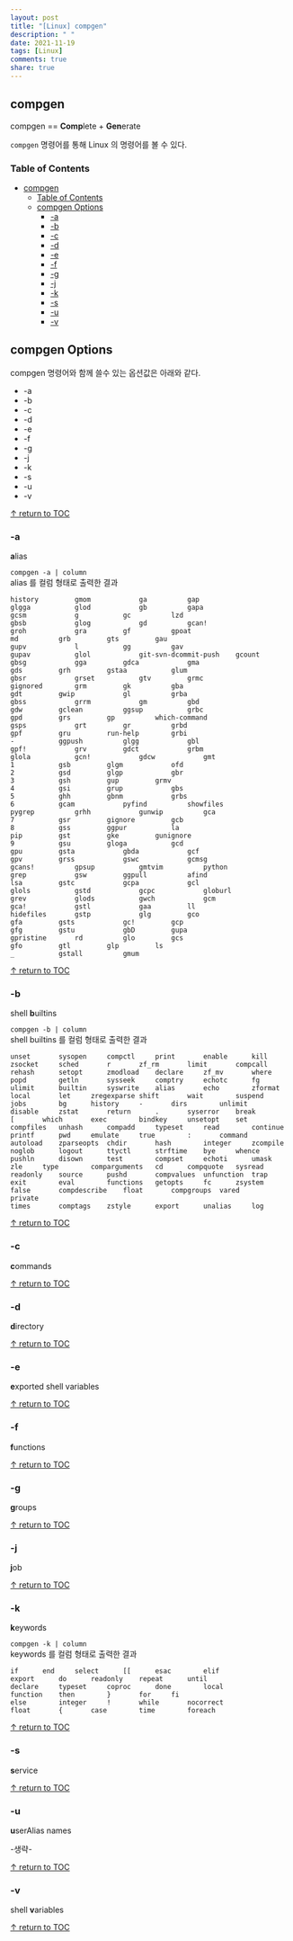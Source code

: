 ```yaml
---
layout: post
title: "[Linux] compgen"
description: " "
date: 2021-11-19
tags: [Linux]
comments: true
share: true
---
```



## compgen
compgen == **Comp**lete + **Gen**erate

```compgen``` 명령어를 통해 Linux 의 명령어를 볼 수 있다. 

### Table of Contents
- [compgen](#compgen)
    - [Table of Contents](#table-of-contents)
  - [compgen Options](#compgen-options)
    - [-a](#-a)
    - [-b](#-b)
    - [-c](#-c)
    - [-d](#-d)
    - [-e](#-e)
    - [-f](#-f)
    - [-g](#-g)
    - [-j](#-j)
    - [-k](#-k)
    - [-s](#-s)
    - [-u](#-u)
    - [-v](#-v)


## compgen Options 
compgen 명령어와 함께 쓸수 있는 옵션값은 아래와 같다.

* -a
* -b
* -c
* -d
* -e
* -f
* -g
* -j
* -k
* -s
* -u
* -v

[↑ return to TOC](#table-of-contents)

### -a
**a**lias 

```compgen -a | column```  
alias 를 컬럼 형태로 출력한 결과
```
history			gmom			ga			gap
glgga			glod			gb			gapa
gcsm			g			gc			lzd
gbsb			glog			gd			gcan!
groh			gra			gf			gpoat
md			grb			gts			gau
gupv			l			gg			gav
gupav			glol			git-svn-dcommit-push	gcount
gbsg			gga			gdca			gma
gds			grh			gstaa			glum
gbsr			grset			gtv			grmc
gignored		grm			gk			gba
gdt			gwip			gl			grba
gbss			grrm			gm			gbd
gdw			gclean			ggsup			grbc
gpd			grs			gp			which-command
gsps			grt			gr			grbd
gpf			gru			run-help		grbi
-			ggpush			glgg			gbl
gpf!			grv			gdct			grbm
glola			gcn!			gdcw			gmt
1			gsb			glgm			ofd
2			gsd			glgp			gbr
3			gsh			gup			grmv
4			gsi			grup			gbs
5			ghh			gbnm			grbs
6			gcam			pyfind			showfiles
pygrep			grhh			gunwip			gca
7			gsr			gignore			gcb
8			gss			ggpur			la
pip			gst			gke			gunignore
9			gsu			gloga			gcd
gpu			gsta			gbda			gcf
gpv			grss			gswc			gcmsg
gcans!			gpsup			gmtvim			python
grep			gsw			ggpull			afind
lsa			gstc			gcpa			gcl
glols			gstd			gcpc			globurl
grev			glods			gwch			gcm
gca!			gstl			gaa			ll
hidefiles		gstp			glg			gco
gfa			gsts			gc!			gcp
gfg			gstu			gbD			gupa
gpristine		rd			glo			gcs
gfo			gtl			glp			ls
_			gstall			gmum
```

[↑ return to TOC](#table-of-contents)


### -b
shell **b**uiltins

```compgen -b | column```  
shell builtins 를 컬럼 형태로 출력한 결과

```
unset		sysopen		compctl		print		enable		kill
zsocket		sched		r		zf_rm		limit		compcall
rehash		setopt		zmodload	declare		zf_mv		where
popd		getln		sysseek		comptry		echotc		fg
ulimit		builtin		syswrite	alias		echo		zformat
local		let		zregexparse	shift		wait		suspend
jobs		bg		history		-		dirs		unlimit
disable		zstat		return		.		syserror	break
[		which		exec		bindkey		unsetopt	set
compfiles	unhash		compadd		typeset		read		continue
printf		pwd		emulate		true		:		command
autoload	zparseopts	chdir		hash		integer		zcompile
noglob		logout		ttyctl		strftime	bye		whence
pushln		disown		test		compset		echoti		umask
zle		type		comparguments	cd		compquote	sysread
readonly	source		pushd		compvalues	unfunction	trap
exit		eval		functions	getopts		fc		zsystem
false		compdescribe	float		compgroups	vared		private
times		comptags	zstyle		export		unalias		log
```

[↑ return to TOC](#table-of-contents)


### -c
**c**ommands


[↑ return to TOC](#table-of-contents)


### -d 
**d**irectory

[↑ return to TOC](#table-of-contents)


### -e
**e**xported shell variables

[↑ return to TOC](#table-of-contents)


### -f
**f**unctions

[↑ return to TOC](#table-of-contents)


### -g
**g**roups

[↑ return to TOC](#table-of-contents)


### -j
**j**ob

[↑ return to TOC](#table-of-contents)


### -k
**k**eywords

```compgen -k | column```  
keywords 를 컬럼 형태로 출력한 결과

```
if		end		select		[[		esac		elif
export		do		readonly	repeat		until
declare		typeset		coproc		done		local
function	then		}		for		fi
else		integer		!		while		nocorrect
float		{		case		time		foreach
```

[↑ return to TOC](#table-of-contents)


### -s
**s**ervice

[↑ return to TOC](#table-of-contents)


### -u
**u**serAlias names

-생략-

[↑ return to TOC](#table-of-contents)


### -v
shell **v**ariables

[↑ return to TOC](#table-of-contents)
